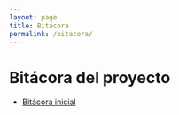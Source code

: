 ```yaml
---
layout: page
title: Bitácora
permalink: /bitacora/
---
```


# Bitácora del proyecto

- [Bitácora inicial](bitacora/2025-08-11-bitacora-inicial.md)
